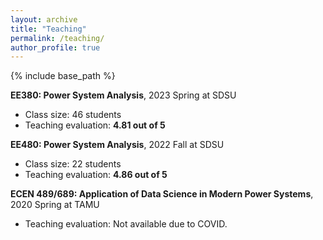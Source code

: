 ```yaml
---
layout: archive
title: "Teaching"
permalink: /teaching/
author_profile: true
---
```


{% include base_path %}

**EE380: Power System Analysis**, 2023 Spring at SDSU
* Class size: 46 students
* Teaching evaluation: **4.81 out of 5**

**EE480: Power System Analysis**, 2022 Fall at SDSU
* Class size: 22 students
* Teaching evaluation: **4.86 out of 5**

**ECEN 489/689: Application of Data Science in Modern Power Systems**, 2020 Spring at TAMU
* Teaching evaluation: Not available due to COVID.
